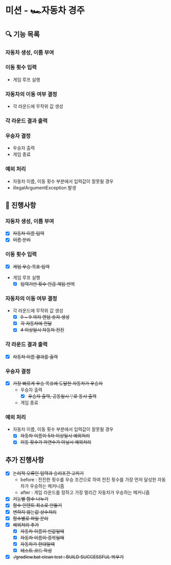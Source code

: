 # 미션 - 🏎️자동차 경주

## 🔍 기능 목록

### 자동차 생성, 이름 부여
### 이동 횟수 입력
- 게임 루프 실행
### 자동차의 이동 여부 결정
- 각 라운드에 무작위 값 생성
### 각 라운드 결과 출력
### 우승자 결정
- 우승자 출력
- 게임 종료
### 예외 처리
- 자동차 이름, 이동 횟수 부분에서 입력값이 잘못될 경우
- illegalArgumentException 발생

## 📮 진행사항

### 자동차 생성, 이름 부여
- [X] ~~자동차 이름 입력~~
- [X] ~~이름 분리~~
### 이동 횟수 입력
- [X] ~~게임 우승 목표 입력~~
- 게임 루프 실행
    - [X] ~~입력기반 횟수 만큼 게임 반복~~
### 자동차의 이동 여부 결정
- 각 라운드에 무작위 값 생성
    - [X] ~~0 ~ 9 까지 랜덤 숫자 생성~~
    - [X] ~~각 자동차에 전달~~
    - [X] ~~4 이상일시 자동차 전진~~
### 각 라운드 결과 출력
- [X] ~~자동차 이름 결과를 출력~~
### 우승자 결정
- [X] ~~가장 빠르게 우승 목표에 도달한 자동차가 우승자~~
    - 우승자 출력
        - [X] ~~우승자 출력, 공동일시 ','로 동시 출력~~
    - 게임 종료
### 예외 처리
- 자동차 이름, 이동 횟수 부분에서 입력값이 잘못될 경우
    - [X] ~~자동차 이름이 5자 이상일시 예외처리~~
    - [X] ~~이동 횟수가 자연수가 아닐시 예외처리~~

## 추가 진행사항

- [X] ~~논리적 오류인 입력과 승리조건 고치기~~
  - before : 전진한 횟수를 우승 조건으로 하여 전진 횟수를 가장 먼저 달성한 자동차가 우승하는 메커니즘 
  - after : 게임 라운드를 정하고 가장 멀리간 자동차가 우승하는 메커니즘
- [X] ~~기능별 함수 나누기~~
- [X] ~~함수 인텐트 최소로 만들기~~
- [X] ~~변하지 않는값 상수처리~~
- [X] ~~함수별로 파일 분리~~
- [X] ~~예외처리 추가~~
  - [X] ~~자동차 이름이 빈값일때~~
  - [X] ~~자동차 이름이 중복일때~~
  - [X] ~~자동차가 한대일때~~
  - [X] ~~테스트 코드 작성~~
- [X] ~~./gradlew.bat clean test : BUILD SUCCESSFUL 띄우기~~

